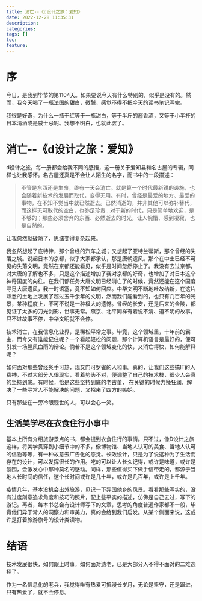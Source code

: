 ```yaml
---
title: 消亡--《d设计之旅：爱知》
date: 2022-12-28 11:35:31
description:
categories:
tags: []
toc:
feature:
---
```


# 序

今日，是我到毕节的第1104天。如果要说今天有什么特别的，似乎是没有的。然而，我今天喝了一瓶法国的甜白，微醺，感觉不得不把今天的读书笔记写完。

我很是好奇，为什么一瓶干红等于一瓶甜白，等于半斤的酱香酒，又等于小半杯的日本清酒或是威士忌呢。我想不明白，也就此罢了。

<!-- more -->

# 消亡--《d设计之旅：爱知》

d设计之旅，每一册都会给我不同的感悟，这一册关于爱知县和名古屋的专辑，同样也让我感怀。名古屋还真是不会让人陌生的名字，而书中的一段描述：

> 不管是东西还是生命，终有一天会消亡。就是算一个时代最新锐的设施，也会随着新技术的发展而取代，变得无用。有时，曾经是最爱的地方、最爱的事物，在不知不觉当中就已然逝去。已然消逝的，并非其他可以弥补替代，而这样无可取代的空白，也弥足珍贵...对于新的时代，只是简单地欢迎，是不够的；那些必须舍弃的东西、必然逝去的时光，让人惋惜、感到凄寂，也是自然的。

让我忽然就破防了，思绪变得复杂起来。

我忽然想起了底特律，那个曾经的汽车之城；又想起了亚特兰蒂斯，那个曾经的失落之城。说起日本的京都，似乎大家都承认，那是唐朝遗风。那个在中土已经不可见的失落文明，竟然在京都还能看见，似乎是时间忽然停止了。我没有去过京都，对大唐的了解也不多，只是这个描述增加了我对京都的好奇，也增加了对日本这个神奇国度的向往。在我们都任务大唐文明已经消亡了的时候，竟然还能在这个国度寻觅大唐遗风，我一时语塞，竟不知如何回应。中华文明不断地吐故纳新，在这片熟悉的土地上发展了超过五千余年的文明，然而我们能看到的，也只有几百年的光景，某种程度上，不可不说是一种极大的遗憾。曾经的长安，还是后来的金陵，都见证了太多的刀光剑影，世事无常。燕京、北平同样有着说不清、道不明的故事，只不过故事不停，中华文明就不会停。

技术消亡，在我信息化业界，是稀松平常之事。毕竟，这个领域里，十年前的霸主，而今又有谁能记住呢？一个看起轻松的问题，那个计算机语言是最好的，便可引发一场腥风血雨的辩论。倘若不是这个领域变化的快，又消亡得快，如何能解释呢？

如何面对那些曾经炙手可热，现又门可罗雀的人和事。真的，让我们这些搞IT的人费神，不过大部分人很现实，看着势头不对，便调整了自己的技术栈，很少人会真的坚持到底。有时候，恰是这些坚持到底的老古董， 在关键的时候力挽狂澜，解决了一些寻常人不能解决的问题，又招来了四方的嫉妒。

只有那些在一旁冷眼观世的人，可以会心一笑。

## 生活美学尽在衣食住行小事中

基本上所有介绍旅游景点的书，都会提到衣食住行的事情。只不过，像D设计之旅这样，将美学贯穿到小细节中的不多，像博物馆、当地人认可的美食、当地人认可的信物等等，有一种故意去广告化的感觉。长效设计，只是为了说这种为了生活而存在的设计，可以发挥很长的作用。吃的可以让人长久记得，或许是味道，或许是氛围，会激发心中那种莫名的感动。同样，那些值得买下做手信带走的，都源于当地人长时间的信任，这个长时间或许是几十年，或许是几百年，或许是上千年。

疫情几年，基本没机会出外旅游，见识一下异国他乡的风景。看看那些写实的，没有过度刻意追求角度和技巧的照片，配上些平实的描述，仿佛是自己去过，写下的游记。再者，每本书总会有设计师写下的文章，思考的角度普通作家都不一般，毕竟他们异于常人的洞察力和审美力，真的会给到我们启发。从某个侧面来说，这或许是打着旅游旗号的设计类读物。

# 结语

技术发展很快，如何跟上时事，如何面对遗老，已是大部分人不得不面对的二难选择了。

作为一名信息化的老兵，我觉得唯有热爱可抵漫长岁月，无论是坚守，还是跟进，只有热爱了，就不会停息。